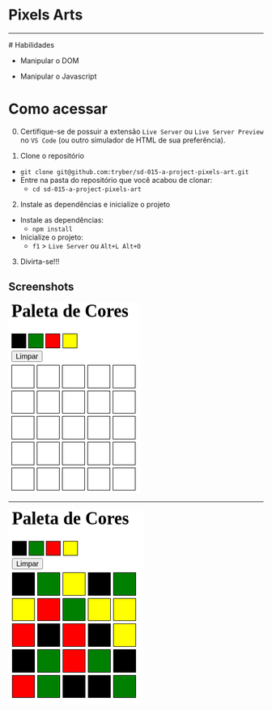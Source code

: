 # Pixels Arts
<hr>
# Habilidades

- Manipular o DOM

- Manipular o Javascript

# Como acessar

0. Certifique-se de possuir a extensão `Live Server` ou `Live Server Preview` no `VS Code` (ou outro simulador de HTML de sua preferência).

1. Clone o repositório
  * `git clone git@github.com:tryber/sd-015-a-project-pixels-art.git`
  * Entre na pasta do repositório que você acabou de clonar:
    * `cd sd-015-a-project-pixels-art`

2. Instale as dependências e inicialize o projeto
  * Instale as dependências:
    * `npm install`
  * Inicialize o projeto:
    * `f1` > `Live Server` ou `Alt+L Alt+O`

3. Divirta-se!!!

## Screenshots
<img src="./PixelsArt0.png" /><hr><img src="./PixelsArt1.png" />
<br>
